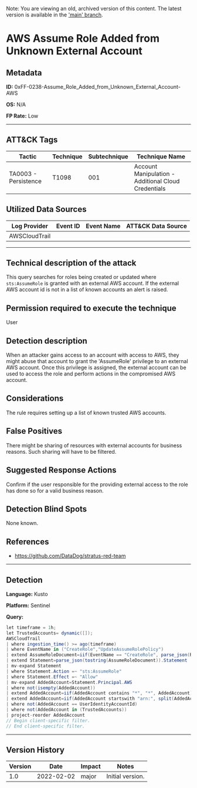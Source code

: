 Note: You are viewing an old, archived version of this content. The latest version is available in the ['main' branch](https://github.com/FalconForceTeam/FalconFriday/blob/main/0xFF-0238-Assume_Role_Added_from_Unknown_External_Account-AWS.md).

# AWS Assume Role Added from Unknown External Account

## Metadata
**ID:** 0xFF-0238-Assume_Role_Added_from_Unknown_External_Account-AWS

**OS:** N/A

**FP Rate:** Low

---

## ATT&CK Tags

| Tactic | Technique | Subtechnique | Technique Name |
|---|---|---| --- |
| TA0003 - Persistence | T1098 | 001 | Account Manipulation - Additional Cloud Credentials|

## Utilized Data Sources

| Log Provider | Event ID | Event Name | ATT&CK Data Source |
|---------|---------|----------|---------|
|AWSCloudTrail||||
---

## Technical description of the attack
​This query searches for roles being created or updated where `sts:AssumeRole` is granted with an external AWS account. If the external AWS account id is not in a list of known accounts an alert is raised.


## Permission required to execute the technique
User

## Detection description
When an attacker gains access to an account with access to AWS, they might abuse that account to grant the 'AssumeRole' privilege to an external AWS account. Once this privilege is assigned, the external account can be used to access the role and perform actions in the compromised AWS account.


## Considerations
The rule requires setting up a list of known trusted AWS accounts.


## False Positives
There might be sharing of resources with external accounts for business reasons. Such sharing will have to be filtered.


## Suggested Response Actions
Confirm if the user responsible for the providing external access to the role has done so for a valid business reason.


## Detection Blind Spots
None known.


## References
* https://github.com/DataDog/stratus-red-team

---

## Detection

**Language:** Kusto

**Platform:** Sentinel

**Query:**
```C#
let timeframe = 1h;
let TrustedAccounts= dynamic([]);
AWSCloudTrail
| where ingestion_time() >= ago(timeframe)
| where EventName in ("CreateRole","UpdateAssumeRolePolicy")
| extend AssumeRoleDocument=iif(EventName == "CreateRole", parse_json(RequestParameters).assumeRolePolicyDocument, parse_json(RequestParameters).policyDocument)
| extend Statement=parse_json(tostring(AssumeRoleDocument)).Statement
| mv-expand Statement
| where Statement.Action =~ "sts:AssumeRole"
| where Statement.Effect =~ "Allow"
| mv-expand AddedAccount=Statement.Principal.AWS
| where not(isempty(AddedAccount))
| extend AddedAccount=iif(AddedAccount contains "*", "*", AddedAccount)
| extend AddedAccount=iif(AddedAccount startswith "arn:", split(AddedAccount, ":")[4], AddedAccount)
| where not(AddedAccount == UserIdentityAccountId)
| where not(AddedAccount in (TrustedAccounts))
| project-reorder AddedAccount
// Begin client-specific filter.
// End client-specific filter.
```


---

## Version History
| Version | Date | Impact | Notes |
|---------|------|--------|------|
| 1.0  | 2022-02-02| major | Initial version. |